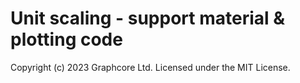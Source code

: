# Unit scaling - support material & plotting code

Copyright (c) 2023 Graphcore Ltd. Licensed under the MIT License.
